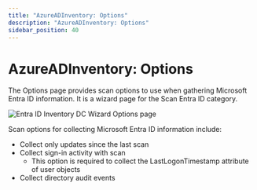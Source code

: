 ```yaml
---
title: "AzureADInventory: Options"
description: "AzureADInventory: Options"
sidebar_position: 40
---
```


# AzureADInventory: Options

The Options page provides scan options to use when gathering Microsoft Entra ID information. It is a
wizard page for the Scan Entra ID category.

![Entra ID Inventory DC Wizard Options page](/images/accessanalyzer/12.0/admin/datacollector/azureadinventory/options.webp)

Scan options for collecting Microsoft Entra ID information include:

- Collect only updates since the last scan
- Collect sign-in activity with scan
    - This option is required to collect the LastLogonTimestamp attribute of user objects
- Collect directory audit events
